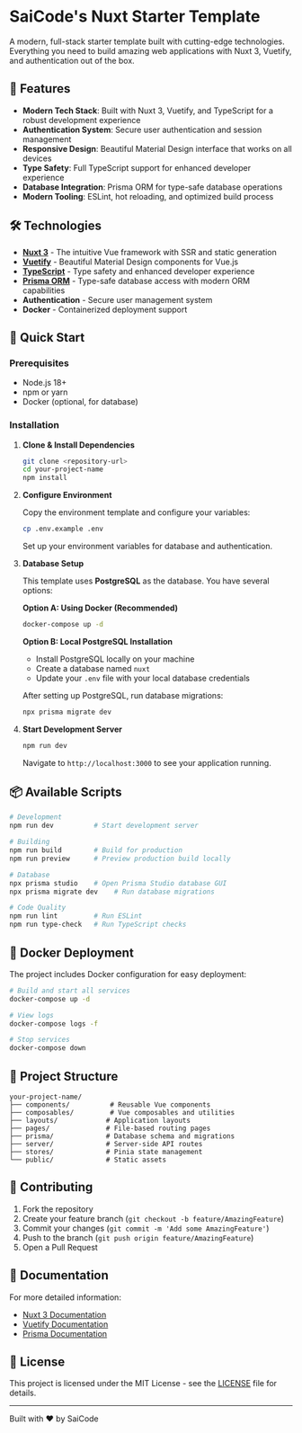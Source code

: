 # SaiCode's Nuxt Starter Template

A modern, full-stack starter template built with cutting-edge technologies. Everything you need to build amazing web applications with Nuxt 3, Vuetify, and authentication out of the box.

## 🚀 Features

- **Modern Tech Stack**: Built with Nuxt 3, Vuetify, and TypeScript for a robust development experience
- **Authentication System**: Secure user authentication and session management
- **Responsive Design**: Beautiful Material Design interface that works on all devices
- **Type Safety**: Full TypeScript support for enhanced developer experience
- **Database Integration**: Prisma ORM for type-safe database operations
- **Modern Tooling**: ESLint, hot reloading, and optimized build process

## 🛠️ Technologies

- **[Nuxt 3](https://nuxt.com/)** - The intuitive Vue framework with SSR and static generation
- **[Vuetify](https://vuetifyjs.com/)** - Beautiful Material Design components for Vue.js
- **[TypeScript](https://www.typescriptlang.org/)** - Type safety and enhanced developer experience
- **[Prisma ORM](https://www.prisma.io/)** - Type-safe database access with modern ORM capabilities
- **Authentication** - Secure user management system
- **Docker** - Containerized deployment support

## 🚀 Quick Start

### Prerequisites

- Node.js 18+ 
- npm or yarn
- Docker (optional, for database)

### Installation

1. **Clone & Install Dependencies**
   ```bash
   git clone <repository-url>
   cd your-project-name
   npm install
   ```

2. **Configure Environment**
   
   Copy the environment template and configure your variables:
   ```bash
   cp .env.example .env
   ```
   
   Set up your environment variables for database and authentication.

3. **Database Setup**
   
   This template uses **PostgreSQL** as the database. You have several options:
   
   **Option A: Using Docker (Recommended)**
   ```bash
   docker-compose up -d
   ```
   
   **Option B: Local PostgreSQL Installation**
   - Install PostgreSQL locally on your machine
   - Create a database named `nuxt`
   - Update your `.env` file with your local database credentials
   
   
   After setting up PostgreSQL, run database migrations:
   ```bash
   npx prisma migrate dev
   ```

4. **Start Development Server**
   ```bash
   npm run dev
   ```
   
   Navigate to `http://localhost:3000` to see your application running.

## 📦 Available Scripts

```bash
# Development
npm run dev          # Start development server

# Building
npm run build        # Build for production
npm run preview      # Preview production build locally

# Database
npx prisma studio    # Open Prisma Studio database GUI
npx prisma migrate dev    # Run database migrations

# Code Quality
npm run lint         # Run ESLint
npm run type-check   # Run TypeScript checks
```

## 🐳 Docker Deployment

The project includes Docker configuration for easy deployment:

```bash
# Build and start all services
docker-compose up -d

# View logs
docker-compose logs -f

# Stop services
docker-compose down
```

## 📁 Project Structure

```
your-project-name/
├── components/          # Reusable Vue components
├── composables/         # Vue composables and utilities
├── layouts/            # Application layouts
├── pages/              # File-based routing pages
├── prisma/             # Database schema and migrations
├── server/             # Server-side API routes
├── stores/             # Pinia state management
└── public/             # Static assets
```

## 🤝 Contributing

1. Fork the repository
2. Create your feature branch (`git checkout -b feature/AmazingFeature`)
3. Commit your changes (`git commit -m 'Add some AmazingFeature'`)
4. Push to the branch (`git push origin feature/AmazingFeature`)
5. Open a Pull Request

## 📖 Documentation

For more detailed information:

- [Nuxt 3 Documentation](https://nuxt.com/docs)
- [Vuetify Documentation](https://vuetifyjs.com/)
- [Prisma Documentation](https://www.prisma.io/docs)

## 📄 License

This project is licensed under the MIT License - see the [LICENSE](LICENSE) file for details.

---

Built with ❤️ by SaiCode
